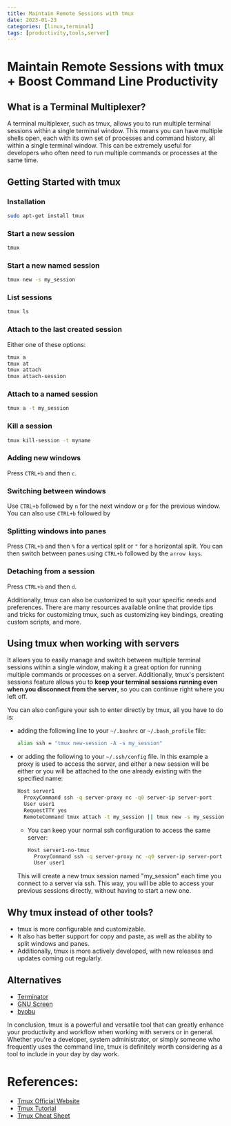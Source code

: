 ```yaml
---
title: Maintain Remote Sessions with tmux
date: 2023-01-23
categories: [linux,terminal]
tags: [productivity,tools,server]
---
```


# Maintain Remote Sessions with tmux + Boost Command Line Productivity

## What is a Terminal Multiplexer?
A terminal multiplexer, such as tmux, allows you to run multiple terminal sessions within a single terminal window. This means you can have multiple shells open, each with its own set of processes and command history, all within a single terminal window. This can be extremely useful for developers who often need to run multiple commands or processes at the same time.

## Getting Started with tmux
### Installation
```bash
sudo apt-get install tmux
```

### Start a new session
```bash
tmux
```

### Start a new named session
```bash
tmux new -s my_session
```

### List sessions
```bash
tmux ls
```

### Attach to the last created session
Either one of these options:
```bash
tmux a
tmux at
tmux attach
tmux attach-session
```

### Attach to a named session
```bash
tmux a -t my_session
```

### Kill a session
```bash
tmux kill-session -t myname
```

### Adding new windows
Press `CTRL+b` and then `c`. 

### Switching between windows
Use `CTRL+b` followed by `n` for the next window or `p` for the previous window. You can also use `CTRL+b` followed by 

### Splitting windows into panes
Press `CTRL+b` and then `%` for a vertical split or `"` for a horizontal split. You can then switch between panes using `CTRL+b` followed by the `arrow keys`.

### Detaching from a session
Press `CTRL+b` and then `d`.

Additionally, tmux can also be customized to suit your specific needs and preferences. There are many resources available online that provide tips and tricks for customizing tmux, such as customizing key bindings, creating custom scripts, and more.

## Using tmux when working with servers
It allows you to easily manage and switch between multiple terminal sessions within a single window, making it a great option for running multiple commands or processes on a server. Additionally, tmux's persistent sessions feature allows you to **keep your terminal sessions running even when you disconnect from the server**, so you can continue right where you left off. 

You can also configure your ssh to enter directly by tmux, all you have to do is:

- adding the following line to your `~/.bashrc` or `~/.bash_profile` file:
  ```bash
  alias ssh = "tmux new-session -A -s my_session"
  ```

- or adding the following to your `~/.ssh/config` file. In this example a proxy is used to access the server, and either a new session will be either or you will be attached to the one already existing with the specified name:
  ```bash
  Host server1
    ProxyCommand ssh -q server-proxy nc -q0 server-ip server-port  
    User user1
    RequestTTY yes
    RemoteCommand tmux attach -t my_session || tmux new -s my_session
  ```

  - You can keep your normal ssh configuration to access the same server:
    ```bash
    Host server1-no-tmux
      ProxyCommand ssh -q server-proxy nc -q0 server-ip server-port
      User user1
    ```

  This will create a new tmux session named "my_session" each time you connect to a server via ssh. This way, you will be able to access your previous sessions directly, without having to start a new one.

## Why tmux instead of other tools?
- tmux is more configurable and customizable.
- It also has better support for copy and paste, as well as the ability to split windows and panes.
- Additionally, tmux is more actively developed, with new releases and updates coming out regularly.

## Alternatives
- [Terminator](https://gnome-terminator.org/)
- [GNU Screen](https://www.gnu.org/software/screen/)
- [byobu](https://www.byobu.org/)

In conclusion, tmux is a powerful and versatile tool that can greatly enhance your productivity and workflow when working with servers or in general. Whether you're a developer, system administrator, or simply someone who frequently uses the command line, tmux is definitely worth considering as a tool to include in your day by day work.

# References:
- [Tmux Official Website](https://github.com/tmux/tmux/wiki)
- [Tmux Tutorial](https://www.sitepoint.com/tmux-a-simple-start/)
- [Tmux Cheat Sheet](https://tmuxcheatsheet.com/)
